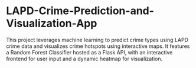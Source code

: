 # LAPD-Crime-Prediction-and-Visualization-App
This project leverages machine learning to predict crime types using LAPD crime data and visualizes crime hotspots using interactive maps. It features a Random Forest Classifier hosted as a Flask API, with an interactive frontend for user input and a dynamic heatmap for visualization.
